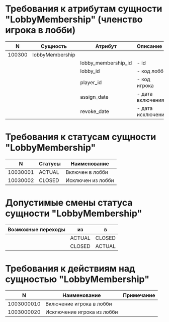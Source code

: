 # Требования к атрибутам сущности "LobbyMembership" (членство игрока в лобби)


| N | Сущность | Атрибут|     Описание      | Тип/домен |  Nullable |
----------|---|---|:----------------|--|-----------|
| 100300 | lobbyMembership | ||||
|   ||lobby_membership_id| - id| tidbigcode/EntityId |  |
|   ||lobby_id| - код лобби| tidbigcode/EntityId |   |
|   ||player_id| - код игрока| tidbigcode/EntityId |   |
|   ||assign_date| - дата включения | tdatetime/TDateTime |   |
|   ||revoke_date| - дата исключения | tdatetime/TDateTime | +  |

# Требования к статусам сущности "LobbyMembership"

| N | Статусы | Наименование |
----------|---|-----------|
| 10030001 | ACTUAL | Включен в лобби|
| 10030002 | CLOSED | Исключен из лобби|

# Допустимые смены статуса сущности "LobbyMembership"

| Возможные переходы |  из | в |
----------|---|-----------|
|  | ACTUAL | CLOSED|
|  | CLOSED | ACTUAL|


# Требования к действиям над сущностью "LobbyMembership"

| N | Наименование |  Примечание |
----------|---|-----------|
| 1003000010 | Включение игрока в лобби | |
| 1003000020 | Исключение игрока из лобби | |
